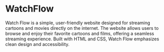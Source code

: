 # WatchFlow
Watch Flow is a simple, user-friendly website designed for streaming cartoons and movies directly on the internet. The website allows users to browse and enjoy their favorite cartoons and films, offering a seamless streaming experience. Built with HTML and CSS, Watch Flow emphasizes clean design and accessibility.

